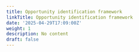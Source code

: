 ```yaml
---
title: Opportunity identification framework
linkTitle: Opportunity identification framework
date: '2025-04-29T17:09:00Z'
weight: 1
description: No content
draft: false
---
```



